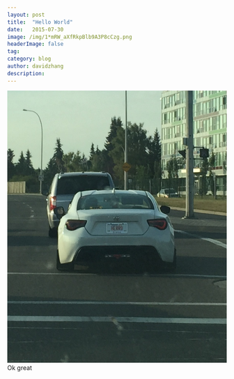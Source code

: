 ```yaml
---
layout:	post
title:	"Hello World"
date:	2015-07-30
image: /img/1*mRW_aXfRkpBlb9A3P8cCzg.png
headerImage: false
tag:
category: blog
author: davidzhang
description: 
---
```


  ![](/img/1*mRW_aXfRkpBlb9A3P8cCzg.png)Ok great
